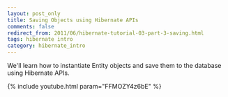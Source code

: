 ```yaml
---           
layout: post_only
title: Saving Objects using Hibernate APIs
comments: false
redirect_from: 2011/06/hibernate-tutorial-03-part-3-saving.html
tags: hibernate intro
category: hibernate_intro
---
```


We'll learn how to instantiate Entity objects and save them to the database using Hibernate APIs.

{% include youtube.html param="FFMOZY4z6bE" %}